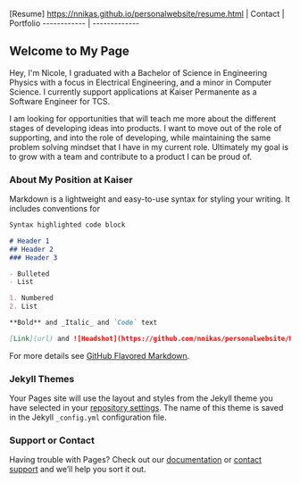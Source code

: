 [Resume] <https://nnikas.github.io/personalwebsite/resume.html> | Contact | Portfolio
------------ | -------------
## Welcome to My Page

Hey, I'm Nicole, I graduated with a Bachelor of Science in Engineering Physics with a focus in Electrical Engineering, and a minor in Computer Science.  I currently support applications at Kaiser Permanente as a Software Engineer for TCS.
 
I am looking for opportunities that will teach me more about the different stages of developing ideas into products. I want to move out of the role of supporting, and into the role of developing, while maintaining the same problem solving mindset that I have in my current role. Ultimately my goal is to grow with a team and contribute to a product I can be proud of. 

### About My Position at Kaiser

Markdown is a lightweight and easy-to-use syntax for styling your writing. It includes conventions for

```markdown
Syntax highlighted code block

# Header 1
## Header 2
### Header 3

- Bulleted
- List

1. Numbered
2. List

**Bold** and _Italic_ and `Code` text

[Link](url) and ![Headshot](https://github.com/nnikas/personalwebsite/Headshot.jpeg)
```

For more details see [GitHub Flavored Markdown](https://guides.github.com/features/mastering-markdown/).

### Jekyll Themes

Your Pages site will use the layout and styles from the Jekyll theme you have selected in your [repository settings](https://github.com/nnikas/personalwebsite/settings). The name of this theme is saved in the Jekyll `_config.yml` configuration file.

### Support or Contact

Having trouble with Pages? Check out our [documentation](https://help.github.com/categories/github-pages-basics/) or [contact support](https://github.com/contact) and we’ll help you sort it out.

